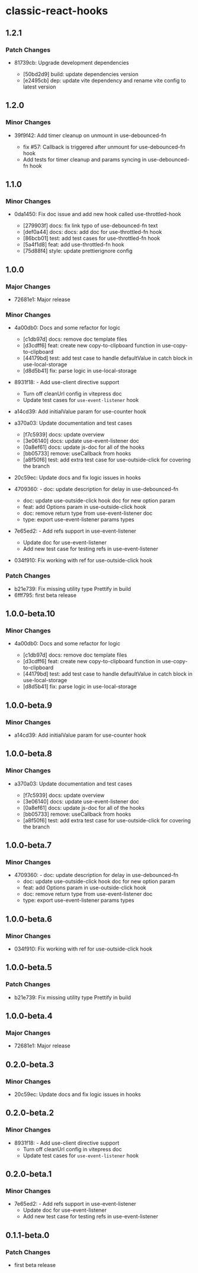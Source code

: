 # classic-react-hooks

## 1.2.1

### Patch Changes

-  81739cb: Upgrade development dependencies

   -  [50bd2d9] build: update dependencies version
   -  [e2495cb] dep: update vite dependency and rename vite config to latest version

## 1.2.0

### Minor Changes

-  39f9f42: Add timer cleanup on unmount in use-debounced-fn

   -  fix #57: Callback is triggered after unmount for use-debounced-fn hook
   -  Add tests for timer cleanup and params syncing in use-debounced-fn hook

## 1.1.0

### Minor Changes

-  0da1450: Fix doc issue and add new hook called use-throttled-hook

   -  [279903f] docs: fix link typo of use-debounced-fn text
   -  [def0a44] docs: docs: add doc for use-throttled-fn hook
   -  [86bcb01] test: add test cases for use-throttled-fn hook
   -  [5a4f1d8] feat: add use-throttled-fn hook
   -  [75d88f4] style: update prettierignore config

## 1.0.0

### Major Changes

-  72681e1: Major release

### Minor Changes

-  4a00db0: Docs and some refactor for logic

   -  [c1db97d] docs: remove doc template files
   -  [d3cdff6] feat: create new copy-to-clipboard function in use-copy-to-clipboard
   -  [44179bd] test: add test case to handle defaultValue in catch block in use-local-storage
   -  [d8d5b41] fix: parse logic in use-local-storage

-  8931f18: - Add use-client directive support
   -  Turn off cleanUrl config in vitepress doc
   -  Update test cases for `use-event-listener` hook
-  a14cd39: Add initialValue param for use-counter hook
-  a370a03: Update documentation and test cases

   -  [f7c5939] docs: update overview
   -  [3e06140] docs: update use-event-listener doc
   -  [0a8ef61] docs: update js-doc for all of the hooks
   -  [bb05733] remove: useCallback from hooks
   -  [a8f50f6] test: add extra test case for use-outside-click for covering the branch

-  20c59ec: Update docs and fix logic issues in hooks
-  4709360: - doc: update description for delay in use-debounced-fn
   -  doc: update use-outside-click hook doc for new option param
   -  feat: add Options param in use-outside-click hook
   -  doc: remove return type from use-event-listener doc
   -  type: export use-event-listener params types
-  7e65ed2: - Add refs support in use-event-listener
   -  Update doc for use-event-listener
   -  Add new test case for testing refs in use-event-listener
-  034f910: Fix working with ref for use-outside-click hook

### Patch Changes

-  b21e739: Fix missing utility type Prettify in build
-  6fff795: first beta release

## 1.0.0-beta.10

### Minor Changes

-  4a00db0: Docs and some refactor for logic

   -  [c1db97d] docs: remove doc template files
   -  [d3cdff6] feat: create new copy-to-clipboard function in use-copy-to-clipboard
   -  [44179bd] test: add test case to handle defaultValue in catch block in use-local-storage
   -  [d8d5b41] fix: parse logic in use-local-storage

## 1.0.0-beta.9

### Minor Changes

-  a14cd39: Add initialValue param for use-counter hook

## 1.0.0-beta.8

### Minor Changes

-  a370a03: Update documentation and test cases

   -  [f7c5939] docs: update overview
   -  [3e06140] docs: update use-event-listener doc
   -  [0a8ef61] docs: update js-doc for all of the hooks
   -  [bb05733] remove: useCallback from hooks
   -  [a8f50f6] test: add extra test case for use-outside-click for covering the branch

## 1.0.0-beta.7

### Minor Changes

-  4709360: - doc: update description for delay in use-debounced-fn
   -  doc: update use-outside-click hook doc for new option param
   -  feat: add Options param in use-outside-click hook
   -  doc: remove return type from use-event-listener doc
   -  type: export use-event-listener params types

## 1.0.0-beta.6

### Minor Changes

-  034f910: Fix working with ref for use-outside-click hook

## 1.0.0-beta.5

### Patch Changes

-  b21e739: Fix missing utility type Prettify in build

## 1.0.0-beta.4

### Major Changes

-  72681e1: Major release

## 0.2.0-beta.3

### Minor Changes

-  20c59ec: Update docs and fix logic issues in hooks

## 0.2.0-beta.2

### Minor Changes

-  8931f18: - Add use-client directive support
   -  Turn off cleanUrl config in vitepress doc
   -  Update test cases for `use-event-listener` hook

## 0.2.0-beta.1

### Minor Changes

-  7e65ed2: - Add refs support in use-event-listener
   -  Update doc for use-event-listener
   -  Add new test case for testing refs in use-event-listener

## 0.1.1-beta.0

### Patch Changes

-  first beta release
